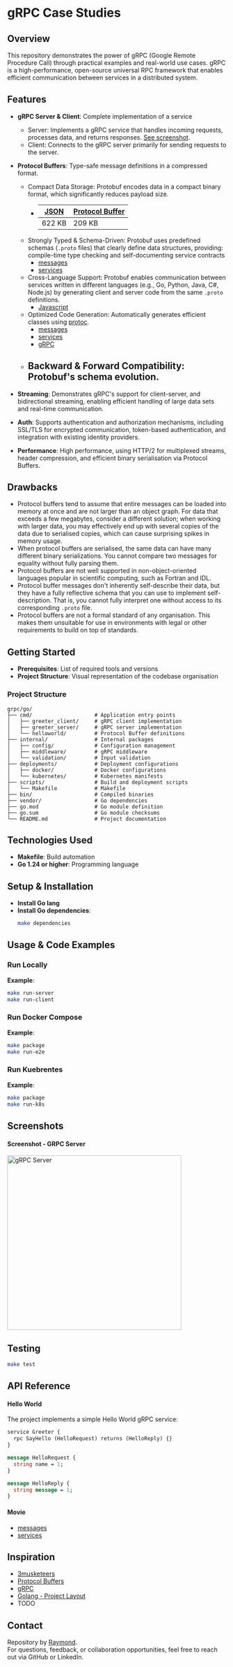 # gRPC Case Studies

## Overview

This repository demonstrates the power of gRPC (Google Remote Procedure Call) through practical examples and real-world use cases.
gRPC is a high-performance, open-source universal RPC framework that enables efficient communication between services in a distributed system.

## Features

- **gRPC Server & Client**: Complete implementation of a service
  - Server: Implements a gRPC service that handles incoming requests, processes data, and returns responses. [See screenshot](#screenshot---grpc-server).
  - Client: Connects to the gRPC server primarily for sending requests to the server.
- **Protocol Buffers**: Type-safe message definitions in a compressed format.

  - Compact Data Storage: Protobuf encodes data in a compact binary format, which significantly reduces payload size.
    - | [JSON](assets/movie-data.json) | [Protocol Buffer](assets/movie-data.textpb) |
      | ------------------------------ | --------------------------------------- |
      | 622 KB                         | 209 KB                                  |
  - Strongly Typed & Schema-Driven: Protobuf uses predefined schemas (`.proto` files) that clearly define data structures, providing: compile-time type checking and self-documenting service contracts
    - [messages](cmd/movie/movie_messages.proto)
    - [services](cmd/movie/movie_services.proto)
  - Cross-Language Support: Protobuf enables communication between services written in different languages (e.g., Go, Python, Java, C#, Node.js) by generating client and server code from the same `.proto` definitions.
    - [Javascript](../javascript/)
  - Optimized Code Generation: Automatically generates efficient classes using [protoc](https://pkg.go.dev/github.com/golang/protobuf/protoc-gen-go).
    - [messages](cmd/helloworld/helloworld_messages.pb.go)
    - [services](cmd/helloworld/helloworld_services.pb.go)
    - [gRPC](cmd/helloworld/helloworld_services_grpc.pb.go)
  - Backward & Forward Compatibility: Protobuf's schema evolution.
    - 

- **Streaming**: Demonstrates gRPC's support for client-server, and bidirectional streaming, enabling efficient handling of large data sets and real-time communication.
- **Auth**: Supports authentication and authorization mechanisms, including SSL/TLS for encrypted communication, token-based authentication, and integration with existing identity providers.
- **Performance**: High performance, using HTTP/2 for multiplexed streams, header compression, and efficient binary serialisation via Protocol Buffers.

## Drawbacks

- Protocol buffers tend to assume that entire messages can be loaded into memory at once and are not larger than an object graph. For data that exceeds a few megabytes, consider a different solution; when working with larger data, you may effectively end up with several copies of the data due to serialised copies, which can cause surprising spikes in memory usage.
- When protocol buffers are serialised, the same data can have many different binary serializations. You cannot compare two messages for equality without fully parsing them.
- Protocol buffers are not well supported in non-object-oriented languages popular in scientific computing, such as Fortran and IDL.
- Protocol buffer messages don't inherently self-describe their data, but they have a fully reflective schema that you can use to implement self-description. That is, you cannot fully interpret one without access to its corresponding `.proto` file.
- Protocol buffers are not a formal standard of any organisation. This makes them unsuitable for use in environments with legal or other requirements to build on top of standards.

## Getting Started

- **Prerequisites**: List of required tools and versions
- **Project Structure**: Visual representation of the codebase organisation

### Project Structure

```
grpc/go/
├── cmd/                    # Application entry points
│   ├── greeter_client/     # gRPC client implementation
│   ├── greeter_server/     # gRPC server implementation
│   └── helloworld/         # Protocol Buffer definitions
├── internal/               # Internal packages
│   ├── config/             # Configuration management
│   ├── middleware/         # gRPC middleware
│   └── validation/         # Input validation
├── deployments/            # Deployment configurations
│   ├── docker/             # Docker configurations
│   └── kubernetes/         # Kubernetes manifests
├── scripts/                # Build and deployment scripts
│   └── Makefile            # Makefile
├── bin/                    # Compiled binaries
├── vendor/                 # Go dependencies
├── go.mod                  # Go module definition
├── go.sum                  # Go module checksums
└── README.md               # Project documentation
```

## Technologies Used

- **Makefile**: Build automation
- **Go 1.24 or higher**: Programming language

## Setup & Installation

- **Install Go lang**
- **Install Go dependencies**:
  ```bash
  make dependencies
  ```

## Usage & Code Examples

### Run Locally

**Example**:

```bash
make run-server
make run-client
```

### Run Docker Compose

**Example**:

```bash
make package
make run-e2e
```

### Run Kuebrentes

**Example**:

```bash
make package
make run-k8s
```

## Screenshots

#### Screenshot - GRPC Server

<img src="assets/grpc-server.png" alt="gRPC Server" width="400" />

## Testing

```bash
make test
```

## API Reference

#### Hello World

The project implements a simple Hello World gRPC service:

```protobuf
service Greeter {
  rpc SayHello (HelloRequest) returns (HelloReply) {}
}
```

```protobuf
message HelloRequest {
  string name = 1;
}

message HelloReply {
  string message = 1;
}
```

#### Movie

- [messages](cmd/movie/movie_messages.proto)
- [services](cmd/movie/movie_services.proto)

## Inspiration

- [3musketeers](https://3musketeers.io/)
- [Protocol Buffers](https://protobuf.dev/)
- [gRPC](https://grpc.io/)
- [Golang - Project Layout](https://github.com/golang-standards/project-layout)
- TODO

## Contact

Repository by [Raymond](https://github.com/raymondsquared).  
For questions, feedback, or collaboration opportunities, feel free to reach out via GitHub or LinkedIn.
